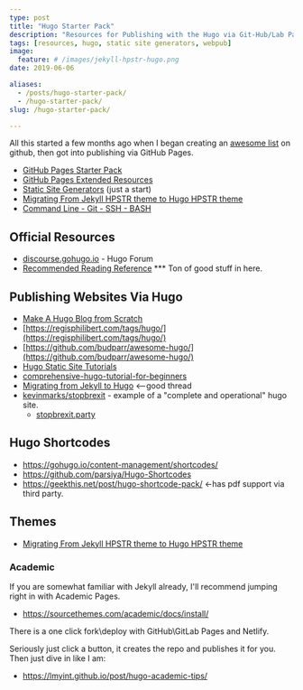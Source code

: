 ```yaml
---
type: post
title: "Hugo Starter Pack"
description: "Resources for Publishing with the Hugo via Git-Hub/Lab Pages."
tags: [resources, hugo, static site generators, webpub]
image:
  feature: # /images/jekyll-hpstr-hugo.png
date: 2019-06-06

aliases:
  - /posts/hugo-starter-pack/
  - /hugo-starter-pack/
slug: /hugo-starter-pack/

---
```


All this started a few months ago when I began creating an [awesome list](https://infominer.id/DIDecentralized) on github, then got into publishing via GitHub Pages.

* [GitHub Pages Starter Pack](https://infominer.id/web-work/github-pages-starter-pack/)
* [GitHub Pages Extended Resources](https://infominer.id/web-work/github-pages-extended-resources/)
* [Static Site Generators](https://infominer.id/web-work/static-site-generators) (just a start)
* [Migrating From Jekyll HPSTR theme to Hugo HPSTR theme](https://infominer.id/web-work/migrate-jekyll-hpstr-hugo/)
* [Command Line - Git - SSH - BASH](https://infominer.id/web-work/command-line-git-ssh/)

## Official Resources

* [discourse.gohugo.io](https://discourse.gohugo.io) - Hugo Forum
* [Recommended Reading Reference](https://discourse.gohugo.io/t/recommended-reading-reference/14815) *** Ton of good stuff in here.

## Publishing Websites Via Hugo

* [Make A Hugo Blog from Scratch](https://zwbetz.com/make-a-hugo-blog-from-scratch/)
* [https://regisphilibert.com/tags/hugo/](https://regisphilibert.com/tags/hugo/)
* [https://github.com/budparr/awesome-hugo/](https://github.com/budparr/awesome-hugo/)
* [Hugo Static Site Tutorials](https://kodify.net/hugo-static-site-tutorials/)
* [comprehensive-hugo-tutorial-for-beginners](https://discourse.gohugo.io/t/comprehensive-hugo-tutorial-for-beginners/12586/4)
* [Migrating from Jekyll to Hugo](https://news.ycombinator.com/item?id=17387103) <--good thread
* [kevinmarks/stopbrexit](https://github.com/kevinmarks/stopbrexit) -  example of a "complete and operational" hugo site.
  * [stopbrexit.party](http://stopbrexit.party/)

## Hugo Shortcodes

* https://gohugo.io/content-management/shortcodes/
* https://github.com/parsiya/Hugo-Shortcodes
* https://geekthis.net/post/hugo-shortcode-pack/ <-has pdf support via third party.

## Themes

* [Migrating From Jekyll HPSTR theme to Hugo HPSTR theme](https://infominer.id/web-work/migrate-jekyll-hpstr-hugo/)

### Academic

If you are somewhat familiar with Jekyll already, I'll recommend jumping right in with Academic Pages.

* https://sourcethemes.com/academic/docs/install/

There is a one click fork\deploy with GitHub\GitLab Pages and Netlify.

Seriously just click a button, it creates the repo and publishes it for you. Then just dive in like I am:

* https://lmyint.github.io/post/hugo-academic-tips/